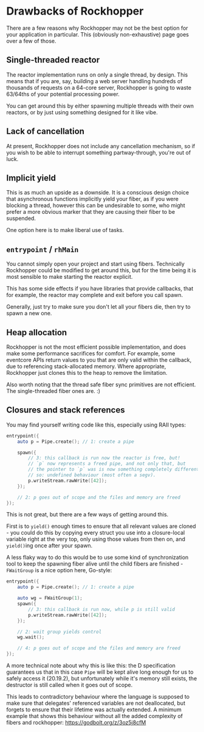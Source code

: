 # Drawbacks of Rockhopper

There are a few reasons why Rockhopper may not be the best option for your application in particular.
This (obviously non-exhaustive) page goes over a few of those.

## Single-threaded reactor

The reactor implementation runs on only a single thread, by design.
This means that if you are, say, building a web server handling hundreds of thousands of requests on a 64-core server,
Rockhopper is going to waste 63/64ths of your potential processing power.

You can get around this by either spawning multiple threads with their own reactors, or by just using something designed
for it like vibe.

## Lack of cancellation

At present, Rockhopper does not include any cancellation mechanism, so if you wish to be able to interrupt something
partway-through, you're out of luck.

## Implicit yield

This is as much an upside as a downside. It is a conscious design choice that asynchronous functions implicitly yield
your fiber, as if you were blocking a thread, however this can be undesirable to some, who might prefer a more obvious
marker that they are causing their fiber to be suspended.

One option here is to make liberal use of tasks.

## `entrypoint` / `rhMain`

You cannot simply open your project and start using fibers.
Technically Rockhopper could be modified to get around this, but for the time being it is most sensible to make starting
the reactor explicit.

This has some side effects if you have libraries that provide callbacks, that for example, the reactor may complete and
exit before you call spawn.

Generally, just try to make sure you don't let all your fibers die, then try to spawn a new one.

## Heap allocation

Rockhopper is not the most efficient possible implementation, and does make some performance sacrifices for comfort.
For example, some eventcore APIs return values to you that are only valid within the callback, due to referencing
stack-allocated memory.
Where appropriate, Rockhopper just clones this to the heap to remove the limitation.

Also worth noting that the thread safe fiber sync primitives are not efficient. The single-threaded fiber ones are. :)

## Closures and stack references

You may find yourself writing code like this, especially using RAII types:

```d
entrypoint({
	auto p = Pipe.create(); // 1: create a pipe

	spawn({
		// 3: this callback is run now the reactor is free, but!
		// `p` now represents a freed pipe, and not only that, but
		// the pointer to `p` was is now something completely different due to being in the stack, so `p` is garbage!
		// so: undefined behaviour (most often a segv).
		p.writeStream.rawWrite([42]);
	});

	// 2: p goes out of scope and the files and memory are freed
});
```

This is not great, but there are a few ways of getting around this.

First is to `yield()` enough times to ensure that all relevant values are cloned - you could do this by copying every
struct you use into a closure-local variable right at the very top, only using those values from then on,
and `yield()`ing once after your spawn.

A less flaky way to do this would be to use some kind of synchronization tool to keep the spawning fiber alive until
the child fibers are finished - `FWaitGroup` is a nice option here, Go-style:

```d
entrypoint({
	auto p = Pipe.create(); // 1: create a pipe

	auto wg = FWaitGroup(1);
	spawn({
		// 3: this callback is run now, while p is still valid
		p.writeStream.rawWrite([42]);
	});

	// 2: wait group yields control
	wg.wait();

	// 4: p goes out of scope and the files and memory are freed
});
```

A more technical note about why this is like this: the D specification guarantees us that in this case `Pipe` will be kept
alive long enough for us to safely access it (20.19.2), but unfortunately while it's memory still exists, the destructor is
still called when it goes out of scope.

This leads to contradictory behaviour where the language is supposed to make sure that delegates' referenced variables are
not deallocated, but forgets to ensure that their lifetime was actually extended.
A minimum example that shows this behaviour without all the added complexity of fibers and rockhopper: https://godbolt.org/z/3oz5j8cfM

